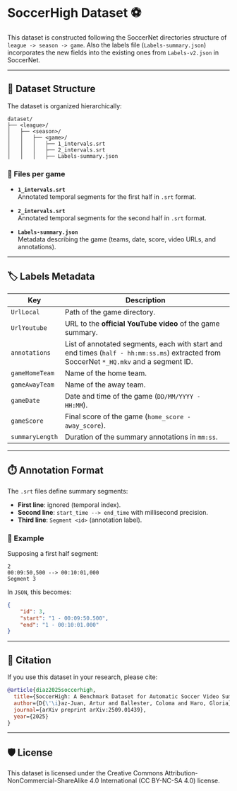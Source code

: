 # SoccerHigh Dataset ⚽️

This dataset is constructed following the SoccerNet directories structure of `league -> season -> game`. Also the labels file (`Labels-summary.json`) incorporates the new fields into the existing ones from `Labels-v2.json` in SoccerNet.

---

## 📂 Dataset Structure

The dataset is organized hierarchically:

```text
dataset/
├── <league>/
│   ├── <season>/
│   │   ├── <game>/
│   │   │   ├── 1_intervals.srt
│   │   │   ├── 2_intervals.srt
│   │   │   ├── Labels-summary.json
```

### 📝 Files per game

- **`1_intervals.srt`**  
  Annotated temporal segments for the first half in `.srt` format.  

- **`2_intervals.srt`**  
  Annotated temporal segments for the second half in `.srt` format.

- **`Labels-summary.json`**  
  Metadata describing the game (teams, date, score, video URLs, and annotations).

---

## 🏷️ Labels Metadata

| Key | Description |
|-----|-------------|
| `UrlLocal` | Path of the game directory. |
| `UrlYoutube` | URL to the **official YouTube video** of the game summary. |
| `annotations` | List of annotated segments, each with start and end times (`half - hh:mm:ss.ms`) extracted from SoccerNet `*_HQ.mkv` and a segment ID. |
| `gameHomeTeam` | Name of the home team. |
| `gameAwayTeam` | Name of the away team. |
| `gameDate` | Date and time of the game (`DD/MM/YYYY - HH:MM`). |
| `gameScore` | Final score of the game (`home_score - away_score`). |
| `summaryLength` | Duration of the summary annotations in `mm:ss`. |

---

## ⏱️ Annotation Format

The `.srt` files define summary segments:

- **First line**: ignored (temporal index).  
- **Second line**: `start_time --> end_time` with millisecond precision.  
- **Third line**: `Segment <id>` (annotation label).

### 🧾 Example
Supposing a first half segment:

```text
2
00:09:50,500 --> 00:10:01,000
Segment 3
```

In `JSON`, this becomes:

```json
{
    "id": 3,
    "start": "1 - 00:09:50.500",
    "end": "1 - 00:10:01.000"
}
```
---

## 📖 Citation

If you use this dataset in your research, please cite:

```bibtex
@article{diaz2025soccerhigh,
  title={SoccerHigh: A Benchmark Dataset for Automatic Soccer Video Summarization},
  author={D{\'\i}az-Juan, Artur and Ballester, Coloma and Haro, Gloria},
  journal={arXiv preprint arXiv:2509.01439},
  year={2025}
}
```
---

## 🛡️ License

This dataset is licensed under the Creative Commons Attribution-NonCommercial-ShareAlike 4.0 International (CC BY-NC-SA 4.0) license.